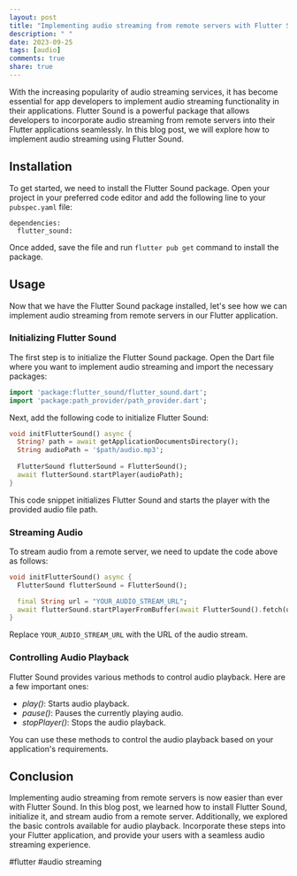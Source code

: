 ```yaml
---
layout: post
title: "Implementing audio streaming from remote servers with Flutter Sound"
description: " "
date: 2023-09-25
tags: [audio]
comments: true
share: true
---
```


With the increasing popularity of audio streaming services, it has become essential for app developers to implement audio streaming functionality in their applications. Flutter Sound is a powerful package that allows developers to incorporate audio streaming from remote servers into their Flutter applications seamlessly. In this blog post, we will explore how to implement audio streaming using Flutter Sound.

## Installation

To get started, we need to install the Flutter Sound package. Open your project in your preferred code editor and add the following line to your `pubspec.yaml` file:

```
dependencies:
  flutter_sound:
```

Once added, save the file and run `flutter pub get` command to install the package.

## Usage

Now that we have the Flutter Sound package installed, let's see how we can implement audio streaming from remote servers in our Flutter application.

### Initializing Flutter Sound

The first step is to initialize the Flutter Sound package. Open the Dart file where you want to implement audio streaming and import the necessary packages:

```dart
import 'package:flutter_sound/flutter_sound.dart';
import 'package:path_provider/path_provider.dart';
```

Next, add the following code to initialize Flutter Sound:

```dart
void initFlutterSound() async {
  String? path = await getApplicationDocumentsDirectory();
  String audioPath = '$path/audio.mp3';
  
  FlutterSound flutterSound = FlutterSound();
  await flutterSound.startPlayer(audioPath);
}
```

This code snippet initializes Flutter Sound and starts the player with the provided audio file path.

### Streaming Audio

To stream audio from a remote server, we need to update the code above as follows:

```dart
void initFlutterSound() async {
  FlutterSound flutterSound = FlutterSound();

  final String url = "YOUR_AUDIO_STREAM_URL";
  await flutterSound.startPlayerFromBuffer(await FlutterSound().fetch(url),);
}
```

Replace `YOUR_AUDIO_STREAM_URL` with the URL of the audio stream.

### Controlling Audio Playback

Flutter Sound provides various methods to control audio playback. Here are a few important ones:

- *play()*: Starts audio playback.
- *pause()*: Pauses the currently playing audio.
- *stopPlayer()*: Stops the audio playback.

You can use these methods to control the audio playback based on your application's requirements.

## Conclusion

Implementing audio streaming from remote servers is now easier than ever with Flutter Sound. In this blog post, we learned how to install Flutter Sound, initialize it, and stream audio from a remote server. Additionally, we explored the basic controls available for audio playback. Incorporate these steps into your Flutter application, and provide your users with a seamless audio streaming experience.

#flutter #audio streaming